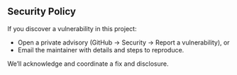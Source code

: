 ## Security Policy

If you discover a vulnerability in this project:

- Open a private advisory (GitHub → Security → Report a vulnerability), or
- Email the maintainer with details and steps to reproduce.

We’ll acknowledge and coordinate a fix and disclosure.


